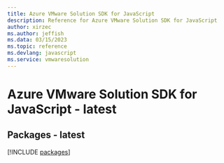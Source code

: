 ```yaml
---
title: Azure VMware Solution SDK for JavaScript
description: Reference for Azure VMware Solution SDK for JavaScript
author: xirzec
ms.author: jeffish
ms.data: 03/15/2023
ms.topic: reference
ms.devlang: javascript
ms.service: vmwaresolution
---
```

# Azure VMware Solution SDK for JavaScript - latest
## Packages - latest
[!INCLUDE [packages](vmware-solution-index.md)]
